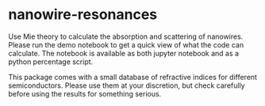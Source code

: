 # nanowire-resonances
Use Mie theory to calculate the absorption and scattering of nanowires.
Please run the demo notebook to get a quick view of what the code can calculate.
The notebook is available as both jupyter notebook and as a python percentage script.

This package comes with a small database of refractive indices for different semiconductors. 
Please use them at your discretion, but check carefully before using the results for something serious.
